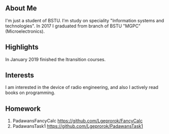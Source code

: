 ## About Me

I'm just a student of BSTU. I'm study on speciality "Information systems and technologies". In 2017 I graduated from branch of BSTU "MGPC" (Microelectronics).

## Highlights

In January 2019 finished the Itransition courses.

## Interests

I am interested in the device of radio engineering, and also I actively read books on programming.

## Homework

1. PadawansFancyCalc https://github.com/Lgeprorok/FancyCalc
2. PadawansTask1 https://github.com/Lgeprorok/PadawansTask1
